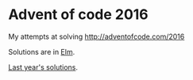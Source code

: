 # Advent of code 2016

My attempts at solving http://adventofcode.com/2016

Solutions are in [Elm](elm-lang.org).

[Last year's solutions](https://github.com/MatMoore/adventofcode).
